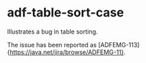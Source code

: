 adf-table-sort-case
===================

Illustrates a bug in table sorting.

The issue has been reported as [ADFEMG-113]{https://java.net/jira/browse/ADFEMG-11}.
